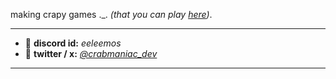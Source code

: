 making crapy games ._. *(that you can play [here](crabmaniac.carrd.co))*.

__________________________________
- 💬 **discord id:** *eeleemos*
- 📝 **twitter / x:** *[@crabmaniac_dev](https://twitter.com/crabmaniac_dev)*
__________________________________